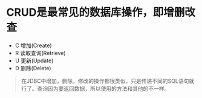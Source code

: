 # CRUD是最常见的数据库操作，即增删改查
* C 增加(Create)
* R 读取查询(Retrieve)
* U 更新(Update)
* D 删除(Delete)
> 在JDBC中增加，删除，修改的操作都很类似，只是传递不同的SQL语句就行了。查询因为要返回数据，所以使用的方法和其他的不一样。

